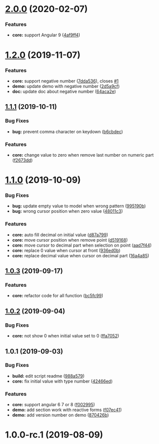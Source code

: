 # [2.0.0](https://github.com/MADCAZ/ngx-number-format/compare/1.2.0...2.0.0) (2020-02-07)


### Features

* **core:** support Angular 9 ([4af9ff4](https://github.com/MADCAZ/ngx-number-format/commit/4af9ff4))



# [1.2.0](https://github.com/MADCAZ/ngx-number-format/compare/1.1.1...1.2.0) (2019-11-07)


### Features

* **core:** support negative number ([7dda536](https://github.com/MADCAZ/ngx-number-format/commit/7dda536)), closes [#1](https://github.com/MADCAZ/ngx-number-format/issues/1)
* **demo:** update demo with negative number ([2d5a9cf](https://github.com/MADCAZ/ngx-number-format/commit/2d5a9cf))
* **doc:** update doc about negative number ([64aca2e](https://github.com/MADCAZ/ngx-number-format/commit/64aca2e))



## [1.1.1](https://github.com/MADCAZ/ngx-number-format/compare/1.1.0...1.1.1) (2019-10-11)


### Bug Fixes

* **bug:** prevent comma character on keydown ([b6cbdec](https://github.com/MADCAZ/ngx-number-format/commit/b6cbdec))


### Features

* **core:** change value to zero when remove last number on numeric part ([f2673dd](https://github.com/MADCAZ/ngx-number-format/commit/f2673dd))



# [1.1.0](https://github.com/zMADCATz/ngx-number-format/compare/1.0.3...1.1.0) (2019-10-09)


### Bug Fixes

* **bug:** update empty value to model when wrong pattern ([995190b](https://github.com/zMADCATz/ngx-number-format/commit/995190b))
* **bug:** wrong cursor position when zero value ([48011c3](https://github.com/zMADCATz/ngx-number-format/commit/48011c3))


### Features

* **core:** auto fill decimal on initial value ([d87a799](https://github.com/zMADCATz/ngx-number-format/commit/d87a799))
* **core:** move cursor position when remove point ([d519168](https://github.com/zMADCATz/ngx-number-format/commit/d519168))
* **core:** move cursor to decimal part when selection on point ([aad7f44](https://github.com/zMADCATz/ngx-number-format/commit/aad7f44))
* **core:** replace 0 value when cursor at front ([936ed0b](https://github.com/zMADCATz/ngx-number-format/commit/936ed0b))
* **core:** replace decimal value when cursor on decimal part ([16a4a85](https://github.com/zMADCATz/ngx-number-format/commit/16a4a85))



## [1.0.3](https://github.com/zMADCATz/ngx-number-format/compare/1.0.2...1.0.3) (2019-09-17)


### Features

* **core:** refactor code for all function  ([bc5fc99](https://github.com/zMADCATz/ngx-number-format/commit/bc5fc99))



## [1.0.2](https://github.com/zMADCATz/ngx-number-format/compare/1.0.1...1.0.2) (2019-09-04)


### Bug Fixes

* **core:** not show 0 when initial value set to 0 ([ffa7052](https://github.com/zMADCATz/ngx-number-format/commit/ffa7052))



## 1.0.1 (2019-09-03)


### Bug Fixes

* **build:** edit script readme ([988a579](https://github.com/zMADCATz/ngx-number-format/commit/988a579))
* **core:** fix initial value with type number ([42466ed](https://github.com/zMADCATz/ngx-number-format/commit/42466ed))


### Features

* **core:** support angular 6 7 or 8 ([f002995](https://github.com/zMADCATz/ngx-number-format/commit/f002995))
* **demo:** add section work with reactive forms ([f07ec41](https://github.com/zMADCATz/ngx-number-format/commit/f07ec41))
* **demo:** add version number on demo ([870426b](https://github.com/zMADCATz/ngx-number-format/commit/870426b))



# 1.0.0-rc.1 (2019-08-09)



